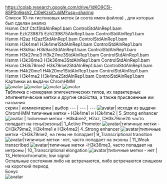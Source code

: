 https://colab.research.google.com/drive/1dKO9C5l-8SP0n9qsh2_Ci0eKzsiCuldM?usp=sharing
<br>
Список 10-ти гистоновых меток (и соотв имен файлов) , для которых был сделан анализ<br>
Hsmm	Ctcf	CtcfStdAlnRep1.bam	ControlStdAlnRep1.bam<br>
Hsmm	Ezh239875	Ezh239875AlnRep1.bam	ControlStdAlnRep1.bam<br>
Hsmm	H2az	H2azfStdAlnRep1.bam	ControlStdAlnRep1.bam<br>
Hsmm	H3k4me1	H3k4me1StdAlnRep1.bam	ControlStdAlnRep1.bam<br>
Hsmm	H3k9ac	H3k9acStdAlnRep1.bam	ControlStdAlnRep1.bam<br>
Hsmm	H3k27me3	H3k27me3StdAlnRep1.bam	ControlStdAlnRep1.bam<br>
Hsmm	H3k36me3	H3k36me3StdAlnRep1.bam	ControlStdAlnRep1.bam<br>
Hsmm	CH3k79me2	H3k79me2StdAlnRep1.bam	ControlStdAlnRep1.bam<br>
Hsmm	H4k20me1	H4k20me1StdAlnRep1.bam	ControlStdAlnRep1.bam<br>
Hsmm	H3k4me2	H3k4me2StdAlnRep1.bam	ControlStdAlnRep1.bam<br>
Картинки из выдачи ChromHMM
<br>
![avatar](1.png)
![avatar](2.png)
![avatar](3.png)
![avatar](4.png)
<br>
Табличка с номерами эпигенетических типов, их характерные эпигенетические метки и другие свойства, а также присвоенные им названия
<br>
скрин | комментарии | выбор
--- | --- | ---
![avatar](1_5.png)| исходя из выдачи ChromHMM типичные метки - H3k4me1 и H3k4me2 | 5_Strong enhancer
![avatar](4_1.png) | типичные метки -  H3k4me2, H2az, CH3k79me2б часто попадает на гены(экзоны)| 1_Active Promoter
![avatar](5_4.png)|типичные метки -CH3k79me2, H3k4me1 и H3k4me2| 4_Strong enhancer
![avatar](6_9.png)|типичные метки -CH3k79me2, на гены не попадает| 9_Transcriptional transition
![avatar](7_11.png)|типичные метки -нет, часто попадает на экзоны | 11_Weak transcribed
![avatar](8_10.png)|типичные метки -H3k36me3, часто попадает на интроны | 10_Transcriptional elongation
![avatar](9_13.png)|типичные метки - нет | 13_Heterochromatin; low signal
<br>
Остальные состояния либо не встречаются, либо встречаются слишком на короткий период
<br>
Бонус
<br>
![avatar](bonus.png)

